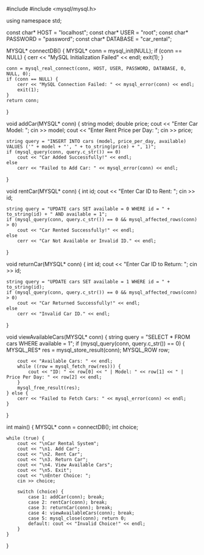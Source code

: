 #include <iostream>
#include <mysql/mysql.h>

using namespace std;

const char* HOST = "localhost";
const char* USER = "root";
const char* PASSWORD = "password";
const char* DATABASE = "car_rental";

MYSQL* connectDB() {
    MYSQL* conn = mysql_init(NULL);
    if (conn == NULL) {
        cerr << "MySQL Initialization Failed" << endl;
        exit(1);
    }
    
    conn = mysql_real_connect(conn, HOST, USER, PASSWORD, DATABASE, 0, NULL, 0);
    if (conn == NULL) {
        cerr << "MySQL Connection Failed: " << mysql_error(conn) << endl;
        exit(1);
    }
    return conn;
}

void addCar(MYSQL* conn) {
    string model;
    double price;
    cout << "Enter Car Model: ";
    cin >> model;
    cout << "Enter Rent Price per Day: ";
    cin >> price;
    
    string query = "INSERT INTO cars (model, price_per_day, available) VALUES ('" + model + "', " + to_string(price) + ", 1)";
    if (mysql_query(conn, query.c_str()) == 0)
        cout << "Car Added Successfully!" << endl;
    else
        cerr << "Failed to Add Car: " << mysql_error(conn) << endl;
}

void rentCar(MYSQL* conn) {
    int id;
    cout << "Enter Car ID to Rent: ";
    cin >> id;
    
    string query = "UPDATE cars SET available = 0 WHERE id = " + to_string(id) + " AND available = 1";
    if (mysql_query(conn, query.c_str()) == 0 && mysql_affected_rows(conn) > 0)
        cout << "Car Rented Successfully!" << endl;
    else
        cerr << "Car Not Available or Invalid ID." << endl;
}

void returnCar(MYSQL* conn) {
    int id;
    cout << "Enter Car ID to Return: ";
    cin >> id;
    
    string query = "UPDATE cars SET available = 1 WHERE id = " + to_string(id);
    if (mysql_query(conn, query.c_str()) == 0 && mysql_affected_rows(conn) > 0)
        cout << "Car Returned Successfully!" << endl;
    else
        cerr << "Invalid Car ID." << endl;
}

void viewAvailableCars(MYSQL* conn) {
    string query = "SELECT * FROM cars WHERE available = 1";
    if (mysql_query(conn, query.c_str()) == 0) {
        MYSQL_RES* res = mysql_store_result(conn);
        MYSQL_ROW row;
        
        cout << "Available Cars: " << endl;
        while ((row = mysql_fetch_row(res))) {
            cout << "ID: " << row[0] << " | Model: " << row[1] << " | Price Per Day: " << row[2] << endl;
        }
        mysql_free_result(res);
    } else {
        cerr << "Failed to Fetch Cars: " << mysql_error(conn) << endl;
    }
}

int main() {
    MYSQL* conn = connectDB();
    int choice;
    
    while (true) {
        cout << "\nCar Rental System";
        cout << "\n1. Add Car";
        cout << "\n2. Rent Car";
        cout << "\n3. Return Car";
        cout << "\n4. View Available Cars";
        cout << "\n5. Exit";
        cout << "\nEnter Choice: ";
        cin >> choice;
        
        switch (choice) {
            case 1: addCar(conn); break;
            case 2: rentCar(conn); break;
            case 3: returnCar(conn); break;
            case 4: viewAvailableCars(conn); break;
            case 5: mysql_close(conn); return 0;
            default: cout << "Invalid Choice!" << endl;
        }
    }
}
